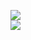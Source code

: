 [![](https://img.shields.io/badge/Made%20With-Github%20Spray-lightgrey.svg?style=for-the-badge&logo=github)](https://github.com/Annihil/github-spray#31194)  
[![](https://i.imgur.com/2DrTn0Z.gif)](https://github.com/Annihil/github-spray)